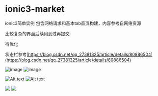 # ionic3-market
ionic3简单实例
包含网络请求和基本tab首页构建，内容参考自网络资源

比较复杂的界面后续用到过再提交

待优化

状态栏参考[https://blog.csdn.net/qq_27381325/article/details/80886504](https://blog.csdn.net/qq_27381325/article/details/80886504)

![image](https://github.com/safe-ending/ionic3-market/tree/master/Screenshots/1.jpg)
![image](https://github.com/safe-ending/ionic3-market/tree/master/Screenshots/2.jpg)

![Alt text](https://github.com/safe-ending/ionic3-market/tree/master/assets/1.jpg)
![Alt text](https://github.com/safe-ending/ionic3-market/tree/master/assets/2.jpg)

![](https://github.com/safe-ending/ionic3-market/tree/master/assets/1.jpg)
![](https://github.com/safe-ending/ionic3-market/tree/masterassets/2.jpg)
